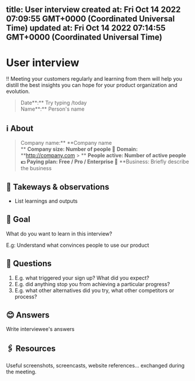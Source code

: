 
title: User interview
created at: Fri Oct 14 2022 07:09:55 GMT+0000 (Coordinated Universal Time)
updated at: Fri Oct 14 2022 07:14:55 GMT+0000 (Coordinated Universal Time)
---

# User interview

!! Meeting your customers regularly and learning from them will help you distill the best insights you can hope for your product organization and evolution.

> Date**:** Try typing /today  
> Name**:** Person's name

## ℹ️ About

> Company name:\*\* **Company name  
> ** **Company size: Number of people
> 🔗** **Domain:** **<http://company.com> > ** **People active: Number of active people
> 💵** **Paying plan: Free / Pro / Enterprise
> 💼** \*\*Business: Briefly describe the business

## 📝 Takeways & observations

-   List learnings and outputs

## 🎯 Goal

What do you want to learn in this interview?

E.g: Understand what convinces people to use our product

## 🤔 Questions

1.  E.g. what triggered your sign up? What did you expect?
2.  E.g. did anything stop you from achieving a particular progress?
3.  E.g. what other alternatives did you try, what other competitors or process?

## 😊 Answers

Write interviewee's answers

## 🖇️ Resources

Useful screenshots, screencasts, website references... exchanged during the meeting.

          